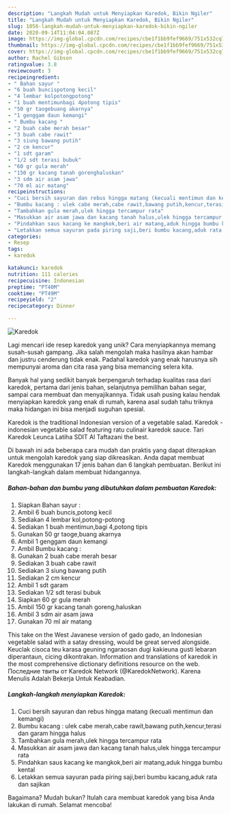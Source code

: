 ```yaml
---
description: "Langkah Mudah untuk Menyiapkan Karedok, Bikin Ngiler"
title: "Langkah Mudah untuk Menyiapkan Karedok, Bikin Ngiler"
slug: 1056-langkah-mudah-untuk-menyiapkan-karedok-bikin-ngiler
date: 2020-09-14T11:04:04.087Z
image: https://img-global.cpcdn.com/recipes/cbe1f1bb9fef9669/751x532cq70/karedok-foto-resep-utama.jpg
thumbnail: https://img-global.cpcdn.com/recipes/cbe1f1bb9fef9669/751x532cq70/karedok-foto-resep-utama.jpg
cover: https://img-global.cpcdn.com/recipes/cbe1f1bb9fef9669/751x532cq70/karedok-foto-resep-utama.jpg
author: Rachel Gibson
ratingvalue: 3.8
reviewcount: 3
recipeingredient:
- " Bahan sayur "
- "6 buah buncispotong kecil"
- "4 lembar kolpotongpotong"
- "1 buah mentimunbagi 4potong tipis"
- "50 gr taogebuang akarnya"
- "1 genggam daun kemangi"
- " Bumbu kacang "
- "2 buah cabe merah besar"
- "3 buah cabe rawit"
- "3 siung bawang putih"
- "2 cm kencur"
- "1 sdt garam"
- "1/2 sdt terasi bubuk"
- "60 gr gula merah"
- "150 gr kacang tanah gorenghaluskan"
- "3 sdm air asam jawa"
- "70 ml air matang"
recipeinstructions:
- "Cuci bersih sayuran dan rebus hingga matang (kecuali mentimun dan kemangi)"
- "Bumbu kacang : ulek cabe merah,cabe rawit,bawang putih,kencur,terasi dan garam hingga halus"
- "Tambahkan gula merah,ulek hingga tercampur rata"
- "Masukkan air asam jawa dan kacang tanah halus,ulek hingga tercampur rata"
- "Pindahkan saus kacang ke mangkok,beri air matang,aduk hingga bumbu kental"
- "Letakkan semua sayuran pada piring saji,beri bumbu kacang,aduk rata dan sajikan"
categories:
- Resep
tags:
- karedok

katakunci: karedok 
nutrition: 111 calories
recipecuisine: Indonesian
preptime: "PT40M"
cooktime: "PT49M"
recipeyield: "2"
recipecategory: Dinner

---
```



![Karedok](https://img-global.cpcdn.com/recipes/cbe1f1bb9fef9669/751x532cq70/karedok-foto-resep-utama.jpg)

Lagi mencari ide resep karedok yang unik? Cara menyiapkannya memang susah-susah gampang. Jika salah mengolah maka hasilnya akan hambar dan justru cenderung tidak enak. Padahal karedok yang enak harusnya sih mempunyai aroma dan cita rasa yang bisa memancing selera kita.

Banyak hal yang sedikit banyak berpengaruh terhadap kualitas rasa dari karedok, pertama dari jenis bahan, selanjutnya pemilihan bahan segar, sampai cara membuat dan menyajikannya. Tidak usah pusing kalau hendak menyiapkan karedok yang enak di rumah, karena asal sudah tahu triknya maka hidangan ini bisa menjadi suguhan spesial.

Karedok is the traditional Indonesian version of a vegetable salad. Karedok - indonesian vegetable salad featuring ratu culinair karedok sauce. Tari Karedok Leunca Latiha SDIT Al Taftazani the best.


Di bawah ini ada beberapa cara mudah dan praktis yang dapat diterapkan untuk mengolah karedok yang siap dikreasikan. Anda dapat membuat Karedok menggunakan 17 jenis bahan dan 6 langkah pembuatan. Berikut ini langkah-langkah dalam membuat hidangannya.

<!--inarticleads1-->

##### Bahan-bahan dan bumbu yang dibutuhkan dalam pembuatan Karedok:

1. Siapkan  Bahan sayur :
1. Ambil 6 buah buncis,potong kecil
1. Sediakan 4 lembar kol,potong-potong
1. Sediakan 1 buah mentimun,bagi 4,potong tipis
1. Gunakan 50 gr taoge,buang akarnya
1. Ambil 1 genggam daun kemangi
1. Ambil  Bumbu kacang :
1. Gunakan 2 buah cabe merah besar
1. Sediakan 3 buah cabe rawit
1. Sediakan 3 siung bawang putih
1. Sediakan 2 cm kencur
1. Ambil 1 sdt garam
1. Sediakan 1/2 sdt terasi bubuk
1. Siapkan 60 gr gula merah
1. Ambil 150 gr kacang tanah goreng,haluskan
1. Ambil 3 sdm air asam jawa
1. Gunakan 70 ml air matang


This take on the West Javanese version of gado gado, an Indonesian vegetable salad with a satay dressing, would be great served alongside. Keuclak cisoca teu karasa geuning ngaraosan dugi kakieuna gusti lebaran diperantaun, cicing dikontrakan. Information and translations of karedok in the most comprehensive dictionary definitions resource on the web. Последние твиты от Karedok Network (@KaredokNetwork). Karena Menulis Adalah Bekerja Untuk Keabadian. 

<!--inarticleads2-->

##### Langkah-langkah menyiapkan Karedok:

1. Cuci bersih sayuran dan rebus hingga matang (kecuali mentimun dan kemangi)
1. Bumbu kacang : ulek cabe merah,cabe rawit,bawang putih,kencur,terasi dan garam hingga halus
1. Tambahkan gula merah,ulek hingga tercampur rata
1. Masukkan air asam jawa dan kacang tanah halus,ulek hingga tercampur rata
1. Pindahkan saus kacang ke mangkok,beri air matang,aduk hingga bumbu kental
1. Letakkan semua sayuran pada piring saji,beri bumbu kacang,aduk rata dan sajikan




Bagaimana? Mudah bukan? Itulah cara membuat karedok yang bisa Anda lakukan di rumah. Selamat mencoba!

